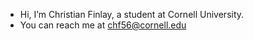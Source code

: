 -  Hi, I’m Christian Finlay, a student at Cornell University. 
-  You can reach me at chf56@cornell.edu 

<!---
breadboats/breadboats is a ✨ special ✨ repository because its `README.md` (this file) appears on your GitHub profile.
You can click the Preview link to take a look at your changes.
--->
